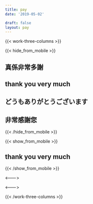 ```yaml
---
title: pay
date: '2019-05-02'

draft: false
layout: pay
---
```


{{< work-three-columns >}}

{{< hide_from_mobile >}}

## 真係非常多謝

## thank you very much

## どうもありがとうございます

## 非常感謝您

{{< /hide_from_mobile >}}

{{< show_from_mobile >}}

## thank you very much

{{< /show_from_mobile >}}

<--->

<div class="qr-img" style="background-image: url('./paycode.jpg'); "></div>

<--->

<div class="qr-img" style="background-image: url('./alipay.jpg'); "></div>

{{< /work-three-columns >}}

